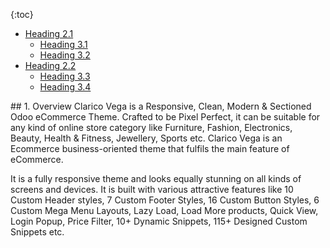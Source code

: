 {:toc}

 <ul class="submenu-1">
            <li>
                <a href="#heading-21">Heading 2.1</a>
                <ul class="submenu-2">
                    <li><a href="#heading-31">Heading 3.1</a></li>
                    <li><a href="#heading-32">Heading 3.2</a></li>
                </ul>
            </li>
            <li>
                <a href="#heading-22">Heading 2.2</a>
                <ul class="submenu-2">
                    <li><a href="#heading-33">Heading 3.3</a></li>
                    <li><a href="#heading-34">Heading 3.4</a></li>
                </ul>
            </li>
        </ul>
## 1. Overview
Clarico Vega is a Responsive, Clean, Modern & Sectioned Odoo eCommerce Theme. Crafted to be Pixel Perfect, it can be suitable for any kind of online store category like Furniture, Fashion, Electronics, Beauty, Health & Fitness, Jewellery, Sports etc. Clarico Vega is an Ecommerce business-oriented theme that fulfils the main feature of eCommerce.

It is a fully responsive theme and looks equally stunning on all kinds of screens and devices. It is built with various attractive features like 10 Custom Header styles, 7 Custom Footer Styles, 16 Custom Button Styles, 6 Custom Mega Menu Layouts, Lazy Load, Load More products, Quick View, Login Popup, Price Filter, 10+ Dynamic Snippets, 115+ Designed Custom Snippets etc.

